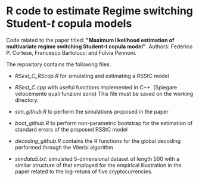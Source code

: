 # R code to estimate Regime switching Student-$t$ copula models 
Code ralated to the paper titled:  **"Maximum likelihood estimation of multivariate regime switching Student-t copula model"**. Authors: Federico P. Cortese, Francesco Bartolucci and Fulvia Pennoni.

The repository contains the following files:

- *RSest_C_RScop.R* for simulating and estimating a RSStC model

- *RSest_C.cpp* with useful functions implemented in C++.
(Spiegare velocemente quali funzioni sono)
This file must be saved on the working directory.

- *sim_github.R* to perform the simulations proposed in the paper

- *boot_github.R* to perform non-parametric bootstrap for the estimation of standard errors of the proposed RSStC model

- *decoding_github.R* contains the R functions for the global decoding performed through the Viterbi algorithm

- *simdata5.txt*:  simulated 5-dimensional dataset of length 500 with a  similar structure of that employed for the empirical illustration in the paper related to the log-retuns of five cryptocurrencies.
